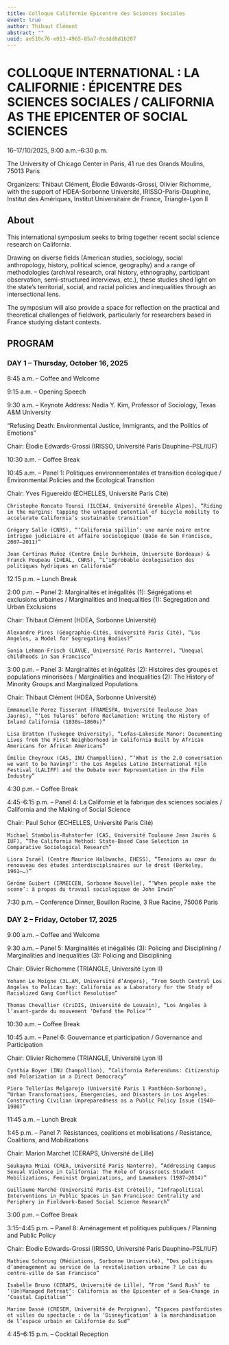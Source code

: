 ```yaml
---
title: Colloque Californie Epicentre des Sciences Sociales
event: true
author: Thibaut Clément
abstract: ""
uuid: ae510c76-e013-4965-85a7-0cddd8d1b207
---
```


# COLLOQUE INTERNATIONAL : LA CALIFORNIE : ÉPICENTRE DES SCIENCES SOCIALES / CALIFORNIA AS THE EPICENTER OF SOCIAL SCIENCES

16–17/10/2025, 9:00 a.m.–6:30 p.m.

The University of Chicago Center in Paris, 41 rue des Grands Moulins, 75013 Paris

Organizers: Thibaut Clément, Élodie Edwards-Grossi, Olivier Richomme, with the support of HDEA-Sorbonne Université, IRISSO-Paris-Dauphine, Institut des Amériques, Institut Universitaire de France, Triangle-Lyon II

## About

This international symposium seeks to bring together recent social science research on California.

Drawing on diverse fields (American studies, sociology, social anthropology, history, political science, geography) and a range of methodologies (archival research, oral history, ethnography, participant observation, semi-structured interviews, etc.), these studies shed light on the state’s territorial, social, and racial policies and inequalities through an intersectional lens.

The symposium will also provide a space for reflection on the practical and theoretical challenges of fieldwork, particularly for researchers based in France studying distant contexts.

## PROGRAM

### DAY 1 – Thursday, October 16, 2025

8:45 a.m. – Coffee and Welcome

9:15 a.m. – Opening Speech

9:30 a.m. – Keynote Address: Nadia Y. Kim, Professor of Sociology, Texas A&M University

“Refusing Death: Environmental Justice, Immigrants, and the Politics of Emotions”

Chair: Élodie Edwards-Grossi (IRISSO, Université Paris Dauphine–PSL/IUF)

10:30 a.m. – Coffee Break

10:45 a.m. – Panel 1: Politiques environnementales et transition écologique / Environmental Policies and the Ecological Transition

Chair: Yves Figuereido (ECHELLES, Université Paris Cité)

    Christophe Roncato Tounsi (ILCEA4, Université Grenoble Alpes), “Riding in the margins: tapping the untapped potential of bicycle mobility to accelerate California’s sustainable transition”

    Grégory Salle (CNRS), “‘California spillin’: une marée noire entre intrigue judiciaire et affaire sociologique (Baie de San Francisco, 2007–2011)”

    Joan Cortinas Muñoz (Centre Émile Durkheim, Université Bordeaux) & Franck Poupeau (IHEAL, CNRS), “L’improbable écologisation des politiques hydriques en Californie”

12:15 p.m. – Lunch Break

2:00 p.m. – Panel 2: Marginalités et inégalités (1): Ségrégations et exclusions urbaines / Marginalities and Inequalities (1): Segregation and Urban Exclusions

Chair: Thibaut Clément (HDEA, Sorbonne Université)

    Alexandre Pires (Géographie-Cités, Université Paris Cité), “Los Angeles, a Model for Segregating Bodies?”

    Sonia Lehman-Frisch (LAVUE, Université Paris Nanterre), “Unequal childhoods in San Francisco”

3:00 p.m. – Panel 3: Marginalités et inégalités (2): Histoires des groupes et populations minorisées / Marginalities and Inequalities (2): The History of Minority Groups and Marginalized Populations

Chair: Thibaut Clément (HDEA, Sorbonne Université)

    Emmanuelle Perez Tisserant (FRAMESPA, Université Toulouse Jean Jaurès), “‘Los Tulares’ before Reclamation: Writing the History of Inland California (1830s–1860s)”

    Lisa Bratton (Tuskegee University), “Lofas–Lakeside Manor: Documenting Lives from the First Neighborhood in California Built by African Americans for African Americans”

    Émilie Cheyroux (CAS, INU Champollion), “‘What is the 2.0 conversation we want to be having?’: the Los Angeles Latino International Film Festival (LALIFF) and the Debate over Representation in the Film Industry”

4:30 p.m. – Coffee Break

4:45–6:15 p.m. – Panel 4: La Californie et la fabrique des sciences sociales / California and the Making of Social Science

Chair: Paul Schor (ECHELLES, Université Paris Cité)

    Michael Stambolis-Ruhstorfer (CAS, Université Toulouse Jean Jaurès & IUF), “The California Method: State-Based Case Selection in Comparative Sociological Research”

    Liora Israël (Centre Maurice Halbwachs, EHESS), “Tensions au cœur du renouveau des études interdisciplinaires sur le droit (Berkeley, 1961–…)”

    Gérôme Guibert (IRMECCEN, Sorbonne Nouvelle), “‘When people make the scene’: à propos du travail sociologique de John Irwin”

7:30 p.m. – Conference Dinner, Bouillon Racine, 3 Rue Racine, 75006 Paris


### DAY 2 – Friday, October 17, 2025

9:00 a.m. – Coffee and Welcome

9:30 a.m. – Panel 5: Marginalités et inégalités (3): Policing and Disciplining / Marginalities and Inequalities (3): Policing and Disciplining

Chair: Olivier Richomme (TRIANGLE, Université Lyon II)

    Yohann Le Moigne (3L.AM, Université d’Angers), “From South Central Los Angeles to Pelican Bay: California as a Laboratory for the Study of Racialized Gang Conflict Resolution”

    Thomas Chevallier (CriDIS, Université de Louvain), “Los Angeles à l’avant-garde du mouvement ‘Defund the Police’”

10:30 a.m. – Coffee Break

10:45 a.m. – Panel 6: Gouvernance et participation / Governance and Participation

Chair: Olivier Richomme (TRIANGLE, Université Lyon II)

    Cynthia Boyer (INU Champollion), “California Referendums: Citizenship and Polarization in a Direct Democracy”

    Piero Tellerías Melgarejo (Université Paris 1 Panthéon-Sorbonne), “Urban Transformations, Emergencies, and Disasters in Los Angeles: Constructing Civilian Unpreparedness as a Public Policy Issue (1940–1980)”

11:45 a.m. – Lunch Break

1:45 p.m. – Panel 7: Résistances, coalitions et mobilisations / Resistance, Coalitions, and Mobilizations

Chair: Marion Marchet (CERAPS, Université de Lille)

    Soukayna Mniai (CREA, Université Paris Nanterre), “Addressing Campus Sexual Violence in California: The Role of Grassroots Student Mobilizations, Feminist Organizations, and Lawmakers (1987–2014)”

    Guillaume Marché (Université Paris-Est Créteil), “Infrapolitical Interventions in Public Spaces in San Francisco: Centrality and Periphery in Fieldwork-Based Social Science Research”

3:00 p.m. – Coffee Break

3:15–4:45 p.m. – Panel 8: Aménagement et politiques publiques / Planning and Public Policy

Chair: Élodie Edwards-Grossi (IRISSO, Université Paris Dauphine–PSL/IUF)

    Mathieu Schorung (Médiations, Sorbonne Université), “Des politiques d’aménagement au service de la revitalisation urbaine ? Le cas du centre-ville de San Francisco”

    Isabelle Bruno (CERAPS, Université de Lille), “From ‘Sand Rush’ to ‘(Un)Managed Retreat’: California as the Epicenter of a Sea-Change in ‘Coastal Capitalism’”

    Marine Dassé (CRESEM, Université de Perpignan), “Espaces postfordistes et villes du spectacle : de la ‘Disneyfication’ à la marchandisation de l’espace urbain en Californie du Sud”

4:45–6:15 p.m. – Cocktail Reception


